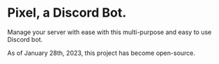 # Pixel, a Discord Bot.
Manage your server with ease with this multi-purpose and easy to use Discord bot.

As of January 28th, 2023, this project has become open-source.
